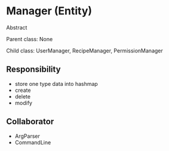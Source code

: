 # Manager (Entity)

Abstract

Parent class: None

Child class: UserManager, RecipeManager, PermissionManager

## Responsibility

- store one type data into hashmap
- create
- delete
- modify 

## Collaborator

- ArgParser
- CommandLine